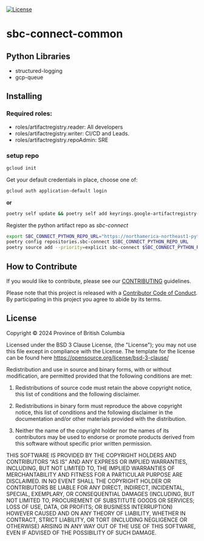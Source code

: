 [![License](https://img.shields.io/badge/License-BSD%203%20Clause-blue.svg)](LICENSE)

# sbc-connect-common 

## Python Libraries

- structured-logging
- gcp-queue


## Installing
### Required roles:
- roles/artifactregistry.reader: All developers
- roles/artifactregistry.writer: CI/CD and Leads.
- roles/artifactregistry.repoAdmin: SRE
### setup repo
```bash
gcloud init
```
Get your default credentials in place, choose one of:
```bash
gcloud auth application-default login
```
**or**
```bash
poetry self update && poetry self add keyrings.google-artifactregistry-auth
```
Register the python artifact repo as _sbc-connect_
```bash
export SBC_CONNECT_PYTHON_REPO_URL="https://northamerica-northeast1-python.pkg.dev/c4hnrd-tools/python/"
poetry config repositories.sbc-connect $SBC_CONNECT_PYTHON_REPO_URL
poetry source add --priority=explicit sbc-connect $SBC_CONNECT_PYTHON_REPO_URL
```
## How to Contribute

If you would like to contribute, please see our [CONTRIBUTING](./CONTRIBUTING.md) guidelines.

Please note that this project is released with a [Contributor Code of Conduct](./CODE_OF_CONDUCT.md).
By participating in this project you agree to abide by its terms.

## License
Copyright © 2024 Province of British Columbia

Licensed under the BSD 3 Clause License, (the "License");
you may not use this file except in compliance with the License.
The template for the license can be found here
   https://opensource.org/license/bsd-3-clause/

Redistribution and use in source and binary forms,
with or without modification, are permitted provided that the
following conditions are met:

1. Redistributions of source code must retain the above copyright notice,
   this list of conditions and the following disclaimer.

2. Redistributions in binary form must reproduce the above copyright notice,
   this list of conditions and the following disclaimer in the documentation
   and/or other materials provided with the distribution.

3. Neither the name of the copyright holder nor the names of its contributors
   may be used to endorse or promote products derived from this software
   without specific prior written permission.

THIS SOFTWARE IS PROVIDED BY THE COPYRIGHT HOLDERS AND CONTRIBUTORS “AS IS”
AND ANY EXPRESS OR IMPLIED WARRANTIES, INCLUDING, BUT NOT LIMITED TO,
THE IMPLIED WARRANTIES OF MERCHANTABILITY AND FITNESS FOR A PARTICULAR PURPOSE
ARE DISCLAIMED. IN NO EVENT SHALL THE COPYRIGHT HOLDER OR CONTRIBUTORS BE
LIABLE FOR ANY DIRECT, INDIRECT, INCIDENTAL, SPECIAL, EXEMPLARY, OR
CONSEQUENTIAL DAMAGES (INCLUDING, BUT NOT LIMITED TO, PROCUREMENT OF
SUBSTITUTE GOODS OR SERVICES; LOSS OF USE, DATA, OR PROFITS; OR BUSINESS
INTERRUPTION) HOWEVER CAUSED AND ON ANY THEORY OF LIABILITY, WHETHER IN
CONTRACT, STRICT LIABILITY, OR TORT (INCLUDING NEGLIGENCE OR OTHERWISE)
ARISING IN ANY WAY OUT OF THE USE OF THIS SOFTWARE, EVEN IF ADVISED OF THE
POSSIBILITY OF SUCH DAMAGE.
